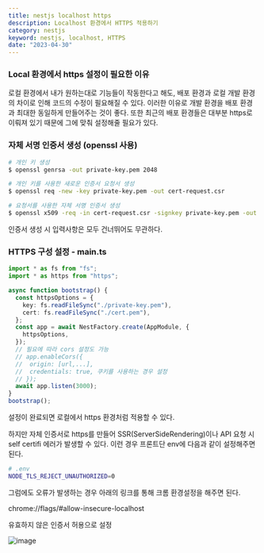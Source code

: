 ```yaml
---
title: nestjs localhost https
description: Localhost 환경에서 HTTPS 적용하기
category: nestjs
keyword: nestjs, localhost, HTTPS
date: "2023-04-30"
---
```


### Local 환경에서 https 설정이 필요한 이유

로컬 환경에서 내가 원하는대로 기능들이 작동한다고 해도, 배포 환경과 로컬 개발 환경의 차이로 인해 코드의 수정이 필요해질 수 있다. 이러한 이유로 개발 환경을 배포 환경과 최대한 동일하게 만들어주는 것이 좋다. 또한 최근의 배포 환경들은 대부분 https로 이뤄져 있기 때문에 그에 맞춰 설정해줄 필요가 있다.

### 자체 서명 인증서 생성 (openssl 사용)

```bash
# 개인 키 생성
$ openssl genrsa -out private-key.pem 2048

# 개인 키를 사용한 새로운 인증서 요청서 생성
$ openssl req -new -key private-key.pem -out cert-request.csr

# 요청서를 사용한 자체 서명 인증서 생성
$ openssl x509 -req -in cert-request.csr -signkey private-key.pem -out cert.pem
```

인증서 생성 시 입력사항은 모두 건너뛰어도 무관하다.

### HTTPS 구성 설정 - main.ts

```typescript
import * as fs from "fs";
import * as https from "https";

async function bootstrap() {
  const httpsOptions = {
    key: fs.readFileSync("./private-key.pem"),
    cert: fs.readFileSync("./cert.pem"),
  };
  const app = await NestFactory.create(AppModule, {
    httpsOptions,
  });
  // 필요에 따라 cors 설정도 가능
  // app.enableCors({
  //  origin: [url,...],
  //  credentials: true, 쿠키를 사용하는 경우 설정
  // });
  await app.listen(3000);
}
bootstrap();
```

설정이 완료되면 로컬에서 https 환경처럼 적용할 수 있다.

하지만 자체 인증서로 https를 만들어 SSR(ServerSideRendering)이나 API 요청 시 self certifi 에러가 발생할 수 있다. 이런 경우 프론트단 env에 다음과 같이 설정해주면 된다.

```bash
# .env
NODE_TLS_REJECT_UNAUTHORIZED=0
```

그럼에도 오류가 발생하는 경우 아래의 링크를 통해 크롬 환경설정을 해주면 된다.

chrome://flags/#allow-insecure-localhost

유효하지 않은 인증서 허용으로 설정

![image](https://img1.daumcdn.net/thumb/R1280x0/?scode=mtistory2&fname=https%3A%2F%2Fblog.kakaocdn.net%2Fdn%2F3WChm%2Fbtsdi3DwSL4%2F5cdQ9YFzgaKugT4u9ewDk0%2Fimg.png)
